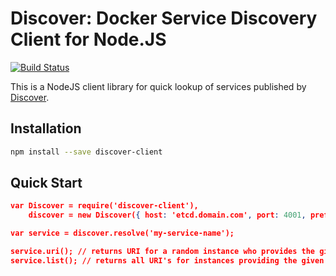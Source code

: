 Discover: Docker Service Discovery Client for Node.JS
========

[![Build Status](https://travis-ci.org/totem/discover-client-node.png?branch=master)](https://travis-ci.org/totem/discover-client-node)

This is a NodeJS client library for quick lookup of services published by [Discover](http://github.com/totem/discover).

## Installation

```bash
npm install --save discover-client
```

## Quick Start

```json
var Discover = require('discover-client'),
    discover = new Discover({ host: 'etcd.domain.com', port: 4001, prefix: 'discover' });

var service = discover.resolve('my-service-name');

service.uri(); // returns URI for a random instance who provides the given service
service.list(); // returns all URI's for instances providing the given service
```

